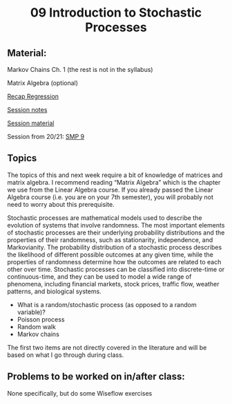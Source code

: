 <h1 align="center">09 Introduction to Stochastic Processes</h1>


## Material:

Markov Chains Ch. 1 (the rest is not in the syllabus)

Matrix Algebra (optional)

[Recap Regression](https://drive.google.com/file/d/1KyTzpyse9vU54rra9zfOT2cW2dl8CrP2/view?usp=sharing)

[Session notes](https://drive.google.com/file/d/1QR7YMkkWDB_gz7NnvOF_ddyLskwSpF0m/view?usp=sharing)

[Session material](https://viaucdk-my.sharepoint.com/:f:/g/personal/rib_viauc_dk/EpMa2OpoQTRLjtQWiM9qhugBXvJkRWuUGK7-4SuiycEDYQ?e=jXf9yT)

Session from 20/21: [SMP 9](https://youtu.be/ETpNklpTK-A)

## Topics

The topics of this and next week require a bit of knowledge of matrices and matrix algebra. I recommend reading “Matrix Algebra” which is the chapter we use from the Linear Algebra course. If you already passed the Linear Algebra course (i.e. you are on your 7th semester), you will probably not need to worry about this prerequisite.

Stochastic processes are mathematical models used to describe the evolution of systems that involve randomness. The most important elements of stochastic processes are their underlying probability distributions and the properties of their randomness, such as stationarity, independence, and Markovianity. The probability distribution of a stochastic process describes the likelihood of different possible outcomes at any given time, while the properties of randomness determine how the outcomes are related to each other over time. Stochastic processes can be classified into discrete-time or continuous-time, and they can be used to model a wide range of phenomena, including financial markets, stock prices, traffic flow, weather patterns, and biological systems.

- What is a random/stochastic process (as opposed to a random variable)?
- Poisson process
- Random walk
- Markov chains

The first two items are not directly covered in the literature and will be based on what I go through during class.

## Problems to be worked on in/after class:

None specifically, but do some Wiseflow exercises


